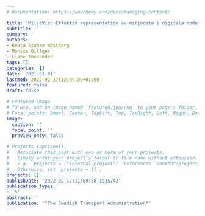 ```yaml
---
# Documentation: https://wowchemy.com/docs/managing-content/

title: 'MiljöVis: Effektiv representation av miljödata i digitala modeller'
subtitle: ''
summary: ''
authors:
- Beata Stahre Wästberg
- Monica Billger
- Liane Thuvander
tags: []
categories: []
date: '2021-01-01'
lastmod: 2022-02-17T12:09:59+01:00
featured: false
draft: false

# Featured image
# To use, add an image named `featured.jpg/png` to your page's folder.
# Focal points: Smart, Center, TopLeft, Top, TopRight, Left, Right, BottomLeft, Bottom, BottomRight.
image:
  caption: ''
  focal_point: ''
  preview_only: false

# Projects (optional).
#   Associate this post with one or more of your projects.
#   Simply enter your project's folder or file name without extension.
#   E.g. `projects = ["internal-project"]` references `content/project/deep-learning/index.md`.
#   Otherwise, set `projects = []`.
projects: []
publishDate: '2022-02-17T11:09:58.193574Z'
publication_types:
- '5'
abstract: ''
publication: '*The Swedish Transport Administration*'
---
```

